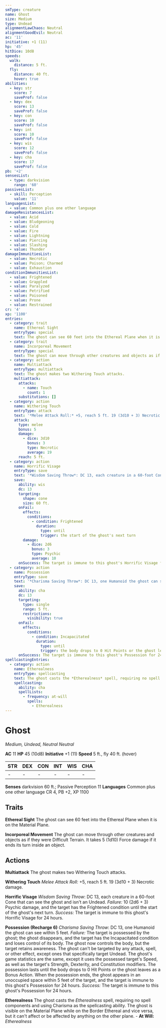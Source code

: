 ```yaml
---
smType: creature
name: Ghost
size: Medium
type: Undead
alignmentLawChaos: Neutral
alignmentGoodEvil: Neutral
ac: '11'
initiative: +1 (11)
hp: '45'
hitDice: 10d8
speeds:
  walk:
    distance: 5 ft.
  fly:
    distance: 40 ft.
    hover: true
abilities:
  - key: str
    score: 7
    saveProf: false
  - key: dex
    score: 13
    saveProf: false
  - key: con
    score: 10
    saveProf: false
  - key: int
    score: 10
    saveProf: false
  - key: wis
    score: 12
    saveProf: false
  - key: cha
    score: 17
    saveProf: false
pb: '+2'
sensesList:
  - type: darkvision
    range: '60'
passivesList:
  - skill: Perception
    value: '11'
languagesList:
  - value: Common plus one other language
damageResistancesList:
  - value: Acid
  - value: Bludgeoning
  - value: Cold
  - value: Fire
  - value: Lightning
  - value: Piercing
  - value: Slashing
  - value: Thunder
damageImmunitiesList:
  - value: Necrotic
  - value: Poison; Charmed
  - value: Exhaustion
conditionImmunitiesList:
  - value: Frightened
  - value: Grappled
  - value: Paralyzed
  - value: Petrified
  - value: Poisoned
  - value: Prone
  - value: Restrained
cr: '4'
xp: '1100'
entries:
  - category: trait
    name: Ethereal Sight
    entryType: special
    text: The ghost can see 60 feet into the Ethereal Plane when it is on the Material Plane.
  - category: trait
    name: Incorporeal Movement
    entryType: special
    text: The ghost can move through other creatures and objects as if they were Difficult Terrain. It takes 5 (1d10) Force damage if it ends its turn inside an object.
  - category: action
    name: Multiattack
    entryType: multiattack
    text: The ghost makes two Withering Touch attacks.
    multiattack:
      attacks:
        - name: Touch
          count: 1
      substitutions: []
  - category: action
    name: Withering Touch
    entryType: attack
    text: '*Melee Attack Roll:* +5, reach 5 ft. 19 (3d10 + 3) Necrotic damage.'
    attack:
      type: melee
      bonus: 5
      damage:
        - dice: 3d10
          bonus: 3
          type: Necrotic
          average: 19
      reach: 5 ft.
  - category: action
    name: Horrific Visage
    entryType: save
    text: '*Wisdom Saving Throw*: DC 13, each creature in a 60-foot Cone that can see the ghost and isn''t an Undead. *Failure:*  10 (2d6 + 3) Psychic damage, and the target has the Frightened condition until the start of the ghost''s next turn. *Success:*  The target is immune to this ghost''s Horrific Visage for 24 hours.'
    save:
      ability: wis
      dc: 13
      targeting:
        shape: cone
        size: 60 ft.
      onFail:
        effects:
          conditions:
            - condition: Frightened
              duration:
                type: until
                trigger: the start of the ghost's next turn
        damage:
          - dice: 2d6
            bonus: 3
            type: Psychic
            average: 10
      onSuccess: The target is immune to this ghost's Horrific Visage for 24 hours.
  - category: action
    name: Possession
    entryType: save
    text: '*Charisma Saving Throw*: DC 13, one Humanoid the ghost can see within 5 feet. *Failure:*  The target is possessed by the ghost; the ghost disappears, and the target has the Incapacitated condition and loses control of its body. The ghost now controls the body, but the target retains awareness. The ghost can''t be targeted by any attack, spell, or other effect, except ones that specifically target Undead. The ghost''s game statistics are the same, except it uses the possessed target''s Speed, as well as the target''s Strength, Dexterity, and Constitution modifiers. The possession lasts until the body drops to 0 Hit Points or the ghost leaves as a Bonus Action. When the possession ends, the ghost appears in an unoccupied space within 5 feet of the target, and the target is immune to this ghost''s Possession for 24 hours. *Success:*  The target is immune to this ghost''s Possession for 24 hours.'
    save:
      ability: cha
      dc: 13
      targeting:
        type: single
        range: 5 ft.
        restrictions:
          visibility: true
      onFail:
        effects:
          conditions:
            - condition: Incapacitated
              duration:
                type: until
                trigger: the body drops to 0 Hit Points or the ghost leaves as a Bonus Action
      onSuccess: The target is immune to this ghost's Possession for 24 hours.
spellcastingEntries:
  - category: action
    name: Etherealness
    entryType: spellcasting
    text: The ghost casts the *Etherealness* spell, requiring no spell components and using Charisma as the spellcasting ability. The ghost is visible on the Material Plane while on the Border Ethereal and vice versa, but it can't affect or be affected by anything on the other plane. - **At Will:** *Etherealness*
    spellcasting:
      ability: cha
      spellLists:
        - frequency: at-will
          spells:
            - Etherealness
---
```


# Ghost
*Medium, Undead, Neutral Neutral*

**AC** 11
**HP** 45 (10d8)
**Initiative** +1 (11)
**Speed** 5 ft., fly 40 ft. (hover)

| STR | DEX | CON | INT | WIS | CHA |
| --- | --- | --- | --- | --- | --- |
| - | - | - | - | - | - |

**Senses** darkvision 60 ft.; Passive Perception 11
**Languages** Common plus one other language
CR 4, PB +2, XP 1100

## Traits

**Ethereal Sight**
The ghost can see 60 feet into the Ethereal Plane when it is on the Material Plane.

**Incorporeal Movement**
The ghost can move through other creatures and objects as if they were Difficult Terrain. It takes 5 (1d10) Force damage if it ends its turn inside an object.

## Actions

**Multiattack**
The ghost makes two Withering Touch attacks.

**Withering Touch**
*Melee Attack Roll:* +5, reach 5 ft. 19 (3d10 + 3) Necrotic damage.

**Horrific Visage**
*Wisdom Saving Throw*: DC 13, each creature in a 60-foot Cone that can see the ghost and isn't an Undead. *Failure:*  10 (2d6 + 3) Psychic damage, and the target has the Frightened condition until the start of the ghost's next turn. *Success:*  The target is immune to this ghost's Horrific Visage for 24 hours.

**Possession (Recharge 6)**
*Charisma Saving Throw*: DC 13, one Humanoid the ghost can see within 5 feet. *Failure:*  The target is possessed by the ghost; the ghost disappears, and the target has the Incapacitated condition and loses control of its body. The ghost now controls the body, but the target retains awareness. The ghost can't be targeted by any attack, spell, or other effect, except ones that specifically target Undead. The ghost's game statistics are the same, except it uses the possessed target's Speed, as well as the target's Strength, Dexterity, and Constitution modifiers. The possession lasts until the body drops to 0 Hit Points or the ghost leaves as a Bonus Action. When the possession ends, the ghost appears in an unoccupied space within 5 feet of the target, and the target is immune to this ghost's Possession for 24 hours. *Success:*  The target is immune to this ghost's Possession for 24 hours.

**Etherealness**
The ghost casts the *Etherealness* spell, requiring no spell components and using Charisma as the spellcasting ability. The ghost is visible on the Material Plane while on the Border Ethereal and vice versa, but it can't affect or be affected by anything on the other plane. - **At Will:** *Etherealness*

